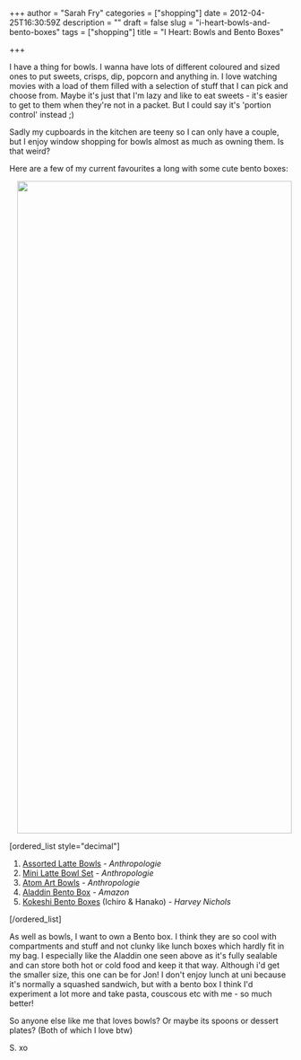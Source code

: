 +++
author = "Sarah Fry"
categories = ["shopping"]
date = 2012-04-25T16:30:59Z
description = ""
draft = false
slug = "i-heart-bowls-and-bento-boxes"
tags = ["shopping"]
title = "I Heart: Bowls and Bento Boxes"

+++


I have a thing for bowls. I wanna have lots of different coloured and sized ones to put sweets, crisps, dip, popcorn and anything in. I love watching movies with a load of them filled with a selection of stuff that I can pick and choose from. Maybe it's just that I'm lazy and like to eat sweets - it's easier to get to them when they're not in a packet. But I could say it's 'portion control' instead ;)

Sadly my cupboards in the kitchen are teeny so I can only have a couple, but I enjoy window shopping for bowls almost as much as owning them. Is that weird?

Here are a few of my current favourites a long with some cute bento boxes:
<p style="text-align: right;"><a href="http://sweetaspi.co.uk/images/2012/04/bowls-and-bento-boxes.jpg"><img class="size-full wp-image-576 aligncenter" title="bowls and bento boxes" src="http://sweetaspi.co.uk/images/2012/04/bowls-and-bento-boxes.jpg" alt="" width="490" height="1162" /></a></p>
<p style="text-align: left;">[ordered_list style="decimal"]</p>

<ol style="text-align: left;">
	<li><a href="http://www.anthropologie.eu/en/uk/bowls/assorted-latte-bowls/invt/7544601500121/&amp;color=Chilli%20Red#BVRRWidgetID" target="_blank">Assorted Latte Bowls</a> - <em>Anthropologie</em></li>
	<li><a href="http://www.anthropologie.eu/en/uk/bowls/mini-latte-bowl-set/invt/7544601500126/" target="_blank">Mini Latte Bowl Set</a> -<em> Anthropologie</em></li>
	<li><a href="http://www.anthropologie.eu/en/uk/indigo/atom-art-bowl-blue/invt/7544601050042c/&amp;color=Blue" target="_blank">Atom Art Bowls</a> - <em>Anthropologie</em></li>
	<li><a href="http://www.amazon.co.uk/Aladdin-0-95-Litre-Bento-Lunchbox/dp/B002STGWBW/ref=sr_1_1?ie=UTF8&amp;qid=1335303868&amp;sr=8-1" target="_blank">Aladdin Bento Box</a> - <em>Amazon</em></li>
	<li><a href="http://www.harveynichols.com/factfinder/search/result/?q=kokeshi+bento" target="_blank">Kokeshi Bento Boxes</a> (Ichiro &amp; Hanako) - <em>Harvey Nichols</em></li>
</ol>
<p style="text-align: left;">[/ordered_list]</p>
As well as bowls, I want to own a Bento box. I think they are so cool with compartments and stuff and not clunky like lunch boxes which hardly fit in my bag. I especially like the Aladdin one seen above as it's fully sealable and can store both hot or cold food and keep it that way. Although i'd get the smaller size, this one can be for Jon! I don't enjoy lunch at uni because it's normally a squashed sandwich, but with a bento box I think I'd experiment a lot more and take pasta, couscous etc with me - so much better!

So anyone else like me that loves bowls? Or maybe its spoons or dessert plates? (Both of which I love btw)

S. xo

